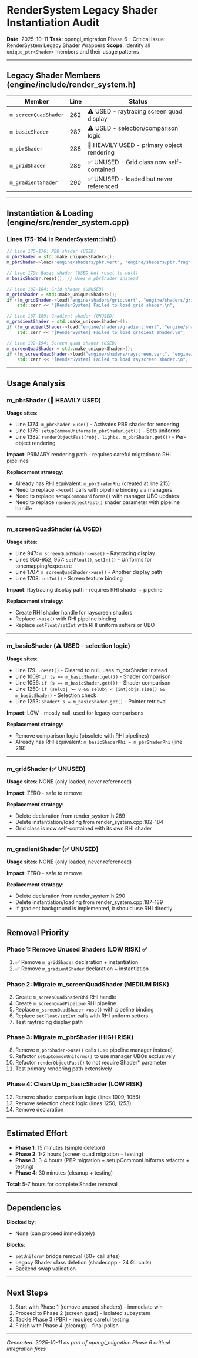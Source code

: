 # RenderSystem Legacy Shader Instantiation Audit

**Date**: 2025-10-11
**Task**: opengl_migration Phase 6 - Critical Issue: RenderSystem Legacy Shader Wrappers
**Scope**: Identify all `unique_ptr<Shader>` members and their usage patterns

---

## Legacy Shader Members (engine/include/render_system.h)

| Member | Line | Status |
|--------|------|--------|
| `m_screenQuadShader` | 262 | ⚠️ USED - raytracing screen quad display |
| `m_basicShader` | 287 | ⚠️ USED - selection/comparison logic |
| `m_pbrShader` | 288 | 🔴 HEAVILY USED - primary object rendering |
| `m_gridShader` | 289 | ✅ UNUSED - Grid class now self-contained |
| `m_gradientShader` | 290 | ✅ UNUSED - loaded but never referenced |

---

## Instantiation & Loading (engine/src/render_system.cpp)

### Lines 175-194 in RenderSystem::init()

```cpp
// Line 175-176: PBR shader (USED)
m_pbrShader = std::make_unique<Shader>();
m_pbrShader->load("engine/shaders/pbr.vert", "engine/shaders/pbr.frag");

// Line 179: Basic shader (USED but reset to null)
m_basicShader.reset(); // Uses m_pbrShader instead

// Line 182-184: Grid shader (UNUSED)
m_gridShader = std::make_unique<Shader>();
if (!m_gridShader->load("engine/shaders/grid.vert", "engine/shaders/grid.frag"))
    std::cerr << "[RenderSystem] Failed to load grid shader.\n";

// Line 187-189: Gradient shader (UNUSED)
m_gradientShader = std::make_unique<Shader>();
if (!m_gradientShader->load("engine/shaders/gradient.vert", "engine/shaders/gradient.frag"))
    std::cerr << "[RenderSystem] Failed to load gradient shader.\n";

// Line 192-194: Screen quad shader (USED)
m_screenQuadShader = std::make_unique<Shader>();
if (!m_screenQuadShader->load("engine/shaders/rayscreen.vert", "engine/shaders/rayscreen.frag"))
    std::cerr << "[RenderSystem] Failed to load rayscreen shader.\n";
```

---

## Usage Analysis

### m_pbrShader (🔴 HEAVILY USED)
**Usage sites**:
- Line 1374: `m_pbrShader->use()` - Activates PBR shader for rendering
- Line 1375: `setupCommonUniforms(m_pbrShader.get())` - Sets uniforms
- Line 1382: `renderObjectFast(*obj, lights, m_pbrShader.get())` - Per-object rendering

**Impact**: PRIMARY rendering path - requires careful migration to RHI pipelines

**Replacement strategy**:
- Already has RHI equivalent: `m_pbrShaderRhi` (created at line 215)
- Need to replace `->use()` calls with pipeline binding via managers
- Need to replace `setupCommonUniforms()` with manager UBO updates
- Need to replace `renderObjectFast()` shader parameter with pipeline handle

---

### m_screenQuadShader (⚠️ USED)
**Usage sites**:
- Line 947: `m_screenQuadShader->use()` - Raytracing display
- Lines 950-952, 957: `setFloat()`, `setInt()` - Uniforms for tonemapping/exposure
- Line 1707: `m_screenQuadShader->use()` - Another display path
- Line 1708: `setInt()` - Screen texture binding

**Impact**: Raytracing display path - requires RHI shader + pipeline

**Replacement strategy**:
- Create RHI shader handle for rayscreen shaders
- Replace `->use()` with RHI pipeline binding
- Replace `setFloat/setInt` with RHI uniform setters or UBO

---

### m_basicShader (⚠️ USED - selection logic)
**Usage sites**:
- Line 179: `.reset()` - Cleared to null, uses m_pbrShader instead
- Line 1009: `if (s == m_basicShader.get())` - Shader comparison
- Line 1056: `if (s == m_basicShader.get())` - Shader comparison
- Line 1250: `if (selObj >= 0 && selObj < (int)objs.size() && m_basicShader)` - Selection check
- Line 1253: `Shader* s = m_basicShader.get()` - Pointer retrieval

**Impact**: LOW - mostly null, used for legacy comparisons

**Replacement strategy**:
- Remove comparison logic (obsolete with RHI pipelines)
- Already has RHI equivalent: `m_basicShaderRhi = m_pbrShaderRhi` (line 218)

---

### m_gridShader (✅ UNUSED)
**Usage sites**: NONE (only loaded, never referenced)

**Impact**: ZERO - safe to remove

**Replacement strategy**:
- Delete declaration from render_system.h:289
- Delete instantiation/loading from render_system.cpp:182-184
- Grid class is now self-contained with its own RHI shader

---

### m_gradientShader (✅ UNUSED)
**Usage sites**: NONE (only loaded, never referenced)

**Impact**: ZERO - safe to remove

**Replacement strategy**:
- Delete declaration from render_system.h:290
- Delete instantiation/loading from render_system.cpp:187-189
- If gradient background is implemented, it should use RHI directly

---

## Removal Priority

### Phase 1: Remove Unused Shaders (LOW RISK) ✅
1. ✅ Remove `m_gridShader` declaration + instantiation
2. ✅ Remove `m_gradientShader` declaration + instantiation

### Phase 2: Migrate m_screenQuadShader (MEDIUM RISK)
3. Create `m_screenQuadShaderRhi` RHI handle
4. Create `m_screenQuadPipeline` RHI pipeline
5. Replace `m_screenQuadShader->use()` with pipeline binding
6. Replace `setFloat/setInt` calls with RHI uniform setters
7. Test raytracing display path

### Phase 3: Migrate m_pbrShader (HIGH RISK)
8. Remove `m_pbrShader->use()` calls (use pipeline manager instead)
9. Refactor `setupCommonUniforms()` to use manager UBOs exclusively
10. Refactor `renderObjectFast()` to not require Shader* parameter
11. Test primary rendering path extensively

### Phase 4: Clean Up m_basicShader (LOW RISK)
12. Remove shader comparison logic (lines 1009, 1056)
13. Remove selection check logic (lines 1250, 1253)
14. Remove declaration

---

## Estimated Effort

- **Phase 1**: 15 minutes (simple deletion)
- **Phase 2**: 1-2 hours (screen quad migration + testing)
- **Phase 3**: 3-4 hours (PBR migration + setupCommonUniforms refactor + testing)
- **Phase 4**: 30 minutes (cleanup + testing)

**Total**: 5-7 hours for complete Shader removal

---

## Dependencies

**Blocked by**:
- None (can proceed immediately)

**Blocks**:
- `setUniform*` bridge removal (60+ call sites)
- Legacy Shader class deletion (shader.cpp - 24 GL calls)
- Backend swap validation

---

## Next Steps

1. Start with Phase 1 (remove unused shaders) - immediate win
2. Proceed to Phase 2 (screen quad) - isolated subsystem
3. Tackle Phase 3 (PBR) - requires careful testing
4. Finish with Phase 4 (cleanup) - final polish

---

*Generated: 2025-10-11 as part of opengl_migration Phase 6 critical integration fixes*
